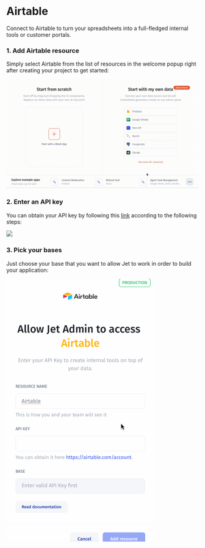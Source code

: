 # Airtable

Connect to Airtable to turn your spreadsheets into a full-fledged internal tools or customer portals.

### 1. Add Airtable resource

Simply select Airtable from the list of resources in the welcome popup right after creating your project to get started:

![](<../../.gitbook/assets/Запись экрана 2021-05-16 в 10.44.48.gif>)

### 2. Enter an API key

You can obtain your API key by following this [link](https://airtable.com/account) according to the following steps:

![](<../../.gitbook/assets/Запись экрана 2021-05-16 в 10.14.40.gif>)

### 3. Pick your bases

Just choose your base that you want to allow Jet to work in order to build your application:

![](../../.gitbook/assets/testgif17.gif)


